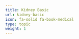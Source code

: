 ```yaml
---
title: Kidney Basic
url: kidney-basic
icon: fa-solid fa-book-medical
type: topic
weight: 1
---
```



